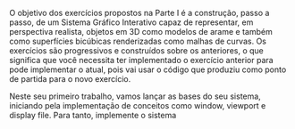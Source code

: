 O objetivo dos exercícios propostos na Parte I é a construção, passo a passo, de um Sistema Gráfico Interativo capaz de representar, em perspectiva realista, objetos em 3D como modelos de arame e também como superfícies bicúbicas renderizadas como malhas de curvas. Os exercícios são progressivos e construídos sobre os anteriores, o que significa que você necessita ter implementado o exercício anterior para pode implementar o atual, pois vai usar o código que produziu como ponto de partida para o novo exercício.

Neste seu primeiro trabalho, vamos lançar as bases do seu sistema, iniciando pela implementação de conceitos como window, viewport e display file. Para tanto, implemente o sistema
